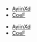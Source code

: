 <!-- START: CONTRIBUTORS -->
- [AyiinXd](https://github.com/AyiinXd)
- [CoeF](https://github.com/CoeF)
<!-- END: CONTRIBUTORS -->
- [AyiinXd](https://github.com/AyiinXd)
- [CoeF](https://github.com/CoeF)
